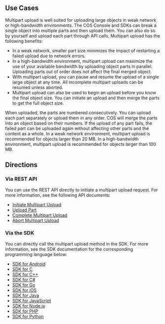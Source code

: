 ## Use Cases

Multipart upload is well suited for uploading large objects in weak network or high-bandwidth environments. The COS Console and SDKs can break a single object into multiple parts and then upload them. You can also do so by yourself and upload each part through API calls. Multipart upload has the following benefits:

- In a weak network, smaller part size minimizes the impact of restarting a failed upload due to network errors.
- In a high-bandwidth environment, multipart upload can maximize the use of your available bandwidth by uploading object parts in parallel. Uploading parts out of order does not affect the final merged object.
- With multipart upload, you can pause and resume the upload of a single large object at any time. All incomplete multipart uploads can be resumed unless aborted.
- Multipart upload can also be used to begin an upload before you know the final object size. You can initiate an upload and then merge the parts to get the full object size.

When uploaded, the parts are numbered consecutively. You can upload each part separately or upload them in any order. COS will merge the parts into an object based on their numbers. If the upload of any part fails, the failed part can be uploaded again without affecting other parts and the content as a whole. In a weak network environment, multipart upload is recommended for objects larger than 20 MB. In a high-bandwidth environment, multipart upload is recommended for objects larger than 100 MB.

## Directions

### Via REST API

You can use the REST API directly to initiate a multipart upload request. For more information, see the following API documents:

- [Initiate Multipart Upload](https://intl.cloud.tencent.com/document/product/436/7746)
- [Upload Part](https://intl.cloud.tencent.com/document/product/436/7750)
- [Complete Multipart Upload](https://intl.cloud.tencent.com/document/product/436/7742)
- [Abort Multipart Upload](https://intl.cloud.tencent.com/document/product/436/7740)

### Via the SDK

You can directly call the multipart upload method in the SDK. For more information, see the SDK documentation for the corresponding programming language below:

- [SDK for Android](https://intl.cloud.tencent.com/document/product/436/31463#.E5.88.86.E5.9D.97.E6.93.8D.E4.BD.9C)
- [SDK for C](https://intl.cloud.tencent.com/document/product/436/31464#.E5.88.86.E5.9D.97.E6.93.8D.E4.BD.9C)
- [SDK for C++](https://intl.cloud.tencent.com/document/product/436/31465#.E5.88.86.E5.9D.97.E6.93.8D.E4.BD.9C)
- [SDK for C#](https://intl.cloud.tencent.com/document/product/436/32869#.E5.88.86.E5.9D.97.E6.93.8D.E4.BD.9C)
- [SDK for Go](https://intl.cloud.tencent.com/document/product/436/31466#.E5.88.86.E5.9D.97.E6.93.8D.E4.BD.9C)
- [SDK for iOS](https://intl.cloud.tencent.com/document/product/436/31467#.E5.88.86.E5.9D.97.E6.93.8D.E4.BD.9C)
- [SDK for Java](https://intl.cloud.tencent.com/document/product/436/31468#.E5.88.86.E5.9D.97.E6.93.8D.E4.BD.9C)
- [SDK for JavaScript](https://intl.cloud.tencent.com/document/product/436/31477#.E5.88.86.E5.9D.97.E6.93.8D.E4.BD.9C)
- [SDK for Node.js](https://intl.cloud.tencent.com/document/product/436/31469#.E6.9F.A5.E8.AF.A2.E5.88.86.E5.9D.97.E4.B8.8A.E4.BC.A0)
- [SDK for PHP](https://intl.cloud.tencent.com/document/product/436/31470#.E5.88.86.E5.9D.97.E6.93.8D.E4.BD.9C)
- [SDK for Python](https://intl.cloud.tencent.com/document/product/436/31471#.E5.88.86.E5.9D.97.E6.93.8D.E4.BD.9C)
